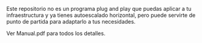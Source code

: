 Este repositorio no es un programa ​plug and play​ que puedas aplicar a tu infraestructura y ya
tienes autoescalado horizontal, pero puede servirte de punto de partida para adaptarlo a tus
necesidades.

Ver Manual.pdf para todos los detalles.

